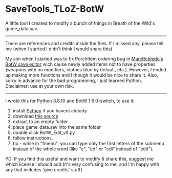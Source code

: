 # SaveTools_TLoZ-BotW

A little tool I created to modify a bunch of things in Breath of the Wild's game_data.sav

---
There are references and credits inside the files. If I missed any, please tell me (when I started I didn't think I would share this).

My aim when I started was to fix PorchItem ordering bug in [MarcRobledo's BotW save editor](https://www.marcrobledo.com/savegame-editors/zelda-botw/) wich cause newly added items not to have properties (weapons with no modifiers, clothes blue by default, etc.). However, I ended up making more functions and I though it would be nice to share it. Also, sorry in advance for the bad programming, I just learned Python. Disclaimer: use at your own risk.

---
I wrote this for Python 3.8.10 and BotW 1.6.0-switch, to use it:
1. install [Python](https://www.python.org/downloads/#:~:text=python%203.8.10) if you havent already
2. download [this source](https://github.com/BoredPersonWastingItsTime/SaveTools_TLoZ-BotW/archive/refs/heads/main.zip)
3. extract to an empty folder
4. place game_data.sav into the same folder
5. double click BotW_Edit_v#.py
6. follow instructions.
7. tip - while in "fmenu", you can type only the first letters of the submenu instead of the whole word (like "e", "ed" or "edi" instead of "edit").

PD: If you find this useful and want to modify & share this, suggest me which license I should add (it's very confusing to me, and I'm happy with any that includes 'give credits' stuff).
